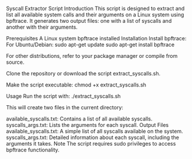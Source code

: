 Syscall Extractor Script
Introduction
This script is designed to extract and list all available system calls and their arguments on a Linux system using bpftrace. It generates two output files: one with a list of syscalls and another with their arguments.

Prerequisites
A Linux system
bpftrace installed
Installation
Install bpftrace:
For Ubuntu/Debian:
sudo apt-get update
sudo apt-get install bpftrace

For other distributions, refer to your package manager or compile from source.

Clone the repository or download the script extract_syscalls.sh.

Make the script executable:
chmod +x extract_syscalls.sh

Usage
Run the script with:
./extract_syscalls.sh

This will create two files in the current directory:

available_syscalls.txt: Contains a list of all available syscalls.
syscalls_args.txt: Lists the arguments for each syscall.
Output Files
available_syscalls.txt: A simple list of all syscalls available on the system.
syscalls_args.txt: Detailed information about each syscall, including the arguments it takes.
Note
The script requires sudo privileges to access bpftrace functionality.
